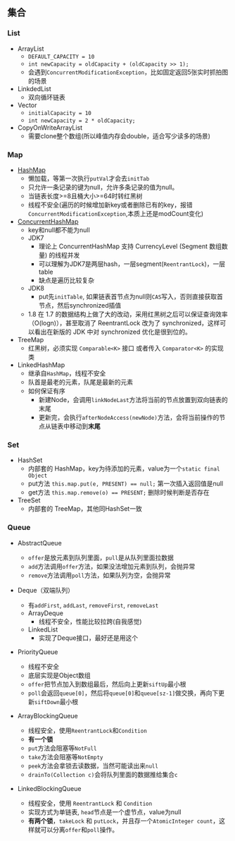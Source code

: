 ## 集合

###  List

- ArrayList
    * `DEFAULT_CAPACITY = 10`
    * `int newCapacity = oldCapacity + (oldCapacity >> 1);`
    * 会遇到`ConcurrentModificationException`，比如固定返回5张实时抓拍图的场景
- LinkdedList
    * 双向循环链表
- Vector
    * `initialCapacity = 10`
    * `int newCapacity = 2 * oldCapacity;`
- CopyOnWriteArrayList
    * 需要clone整个数组(所以峰值内存会double，适合写少读多的场景)

### Map

- [HashMap](https://tech.meituan.com/2016/06/24/java-hashmap.html)
    * 懒加载，等第一次执行`putVal`才会去`initTab`
    * 只允许一条记录的键为null，允许多条记录的值为null。
    * 当链表长度>=8且桶大小>=64时转红黑树
    * 线程不安全(遍历的时候增加新key或者删除已有的key，报错`ConcurrentModificationException`,本质上还是modCount变化)
- [ConcurrentHashMap](https://crossoverjie.top/2018/07/23/java-senior/ConcurrentHashMap/)
    * key和null都不能为null
    * JDK7
        * 理论上 ConcurrentHashMap 支持 CurrencyLevel (Segment 数组数量) 的线程并发
        * 可以理解为JDK7是两层hash，一层segment(`ReentrantLock`)，一层table
        * 缺点是遍历比较复杂
    * JDK8
        * put先`initTable`, 如果链表首节点为null则`CAS`写入，否则直接获取首节点，然后synchronized插值
    * 1.8 在 1.7 的数据结构上做了大的改动，采用红黑树之后可以保证查询效率（O(logn)），甚至取消了 ReentrantLock 改为了 synchronized，这样可以看出在新版的 JDK 中对 synchronized 优化是很到位的。
- TreeMap
    * 红黑树，必须实现 `Comparable<K>` 接口 或者传入 `Comparator<K>` 的实现类
- LinkedHashMap
    * 继承自`HashMap`，线程不安全
    * 队首是最老的元素，队尾是最新的元素
    * 如何保证有序
        * 新建Node，会调用`linkNodeLast`方法将当前的节点放置到双向链表的末尾
        * 更新完，会执行`afterNodeAccess(newNode)`方法，会将当前操作的节点从链表中移动到**末尾**

### Set

- HashSet
    * 内部套的 HashMap，key为待添加的元素，value为一个`static final Object`
    * put方法 `this.map.put(e, PRESENT) == null;` 第一次插入返回值是null
    * get方法 `this.map.remove(o) == PRESENT;` 删除时候判断是否存在
- TreeSet
    * 内部套的 TreeMap，其他同HashSet一致

### Queue

- AbstractQueue
    - `offer`是放元素到队列里面，`pull`是从队列里面拉数据
    - `add`方法调用`offer`方法，如果没法增加元素到队列，会抛异常
    - `remove`方法调用`poll`方法，如果队列为空，会抛异常

- Deque（双端队列）
    * 有`addFirst`, `addLast`, `removeFirst`, `removeLast`
    * ArrayDeque
        * 线程不安全，性能比较拉跨(自我感觉)
    * LinkedList
        * 实现了Deque接口，最好还是用这个

- PriorityQueue
    * 线程不安全
    * 底层实现是Object数组
    * `offer`把节点加入到数组最后，然后向上更新`siftUp`最小根
    * `poll`会返回`queue[0]`，然后将`queue[0]`和`queue[sz-1]`做交换，再向下更新`siftDown`最小根

- ArrayBlockingQueue
    * 线程安全，使用`ReentrantLock`和`Condition`
    * **有一个锁**
    * `put`方法会阻塞等`NotFull`
    * `take`方法会阻塞等`NotEmpty`
    * `peek`方法会拿锁去读数据，当然可能读出来`null`
    * `drainTo(Collection c)`会将队列里面的数据推给集合`c`

- LinkedBlockingQueue
    * 线程安全，使用 `ReentrantLock` 和 `Condition`
    * 实现方式为单链表, `head`节点是一个虚节点，value为null
    * **有两个锁**，`takeLock` 和 `putLock`，并且存一个`AtomicInteger count`，这样就可以分离`offer`和`poll`操作。